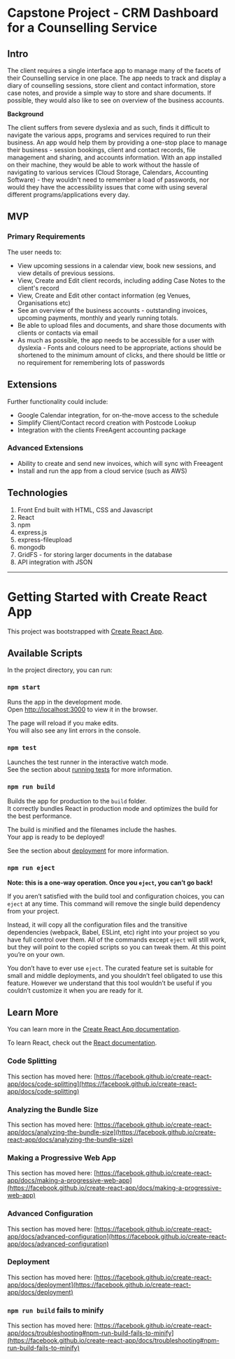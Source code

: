 # Capstone Project - CRM Dashboard for a Counselling Service

## Intro

The client requires a single interface app to manage many of the facets of their Counselling service in one place. The app needs to track and display a diary of counselling sessions, store client and contact information, store case notes, and provide a simple way to store and share documents. If possible, they would also like to see on overview of the business accounts.

**Background**

The client suffers from severe dyslexia and as such, finds it difficult to navigate the various apps, programs and services required to run their business. An app would help them by providing a one-stop place to manage their business - session bookings, client and contact records, file management and sharing, and accounts information.
With an app installed on their machine, they would be able to work without the hassle of navigating to various services (Cloud Storage, Calendars, Accounting Software) - they wouldn't need to remember a load of passwords, nor would they have the accessibility issues that come with using several different programs/applications every day.

## MVP

### Primary Requirements

The user needs to:

* View upcoming sessions in a calendar view, book new sessions, and view details of previous sessions.
* View, Create and Edit client records, including adding Case Notes to the client's record
* View, Create and Edit other contact information (eg Venues, Organisations etc)
* See an overview of the business accounts - outstanding invoices, upcoming payments, monthly and yearly running totals.
* Be able to upload files and documents, and share those documents with clients or contacts via email
* As much as possible, the app needs to be accessible for a user with dyslexia - Fonts and colours need to be appropriate, actions should be shortened to the minimum amount of clicks, and there should be little or no requirement for remembering lots of passwords

## Extensions

Further functionality could include:

* Google Calendar integration, for on-the-move access to the schedule
* Simplify Client/Contact record creation with Postcode Lookup
* Integration with the clients FreeAgent accounting package

### Advanced Extensions

* Ability to create and send new invoices, which will sync with Freeagent
* Install and run the app from a cloud service (such as AWS)

## Technologies


1. Front End built with HTML, CSS and Javascript
2. React
3. npm
4. express.js
5. express-fileupload
6. mongodb
7. GridFS - for storing larger documents in the database
8. API integration with JSON





<hr />




# Getting Started with Create React App

This project was bootstrapped with [Create React App](https://github.com/facebook/create-react-app).

## Available Scripts

In the project directory, you can run:

### `npm start`

Runs the app in the development mode.\
Open [http://localhost:3000](http://localhost:3000) to view it in the browser.

The page will reload if you make edits.\
You will also see any lint errors in the console.

### `npm test`

Launches the test runner in the interactive watch mode.\
See the section about [running tests](https://facebook.github.io/create-react-app/docs/running-tests) for more information.

### `npm run build`

Builds the app for production to the `build` folder.\
It correctly bundles React in production mode and optimizes the build for the best performance.

The build is minified and the filenames include the hashes.\
Your app is ready to be deployed!

See the section about [deployment](https://facebook.github.io/create-react-app/docs/deployment) for more information.

### `npm run eject`

**Note: this is a one-way operation. Once you `eject`, you can’t go back!**

If you aren’t satisfied with the build tool and configuration choices, you can `eject` at any time. This command will remove the single build dependency from your project.

Instead, it will copy all the configuration files and the transitive dependencies (webpack, Babel, ESLint, etc) right into your project so you have full control over them. All of the commands except `eject` will still work, but they will point to the copied scripts so you can tweak them. At this point you’re on your own.

You don’t have to ever use `eject`. The curated feature set is suitable for small and middle deployments, and you shouldn’t feel obligated to use this feature. However we understand that this tool wouldn’t be useful if you couldn’t customize it when you are ready for it.

## Learn More

You can learn more in the [Create React App documentation](https://facebook.github.io/create-react-app/docs/getting-started).

To learn React, check out the [React documentation](https://reactjs.org/).

### Code Splitting

This section has moved here: [https://facebook.github.io/create-react-app/docs/code-splitting](https://facebook.github.io/create-react-app/docs/code-splitting)

### Analyzing the Bundle Size

This section has moved here: [https://facebook.github.io/create-react-app/docs/analyzing-the-bundle-size](https://facebook.github.io/create-react-app/docs/analyzing-the-bundle-size)

### Making a Progressive Web App

This section has moved here: [https://facebook.github.io/create-react-app/docs/making-a-progressive-web-app](https://facebook.github.io/create-react-app/docs/making-a-progressive-web-app)

### Advanced Configuration

This section has moved here: [https://facebook.github.io/create-react-app/docs/advanced-configuration](https://facebook.github.io/create-react-app/docs/advanced-configuration)

### Deployment

This section has moved here: [https://facebook.github.io/create-react-app/docs/deployment](https://facebook.github.io/create-react-app/docs/deployment)

### `npm run build` fails to minify

This section has moved here: [https://facebook.github.io/create-react-app/docs/troubleshooting#npm-run-build-fails-to-minify](https://facebook.github.io/create-react-app/docs/troubleshooting#npm-run-build-fails-to-minify)
